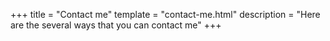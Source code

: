 +++
title = "Contact me"
template  = "contact-me.html"
description = "Here are the several ways that you can contact me"
+++